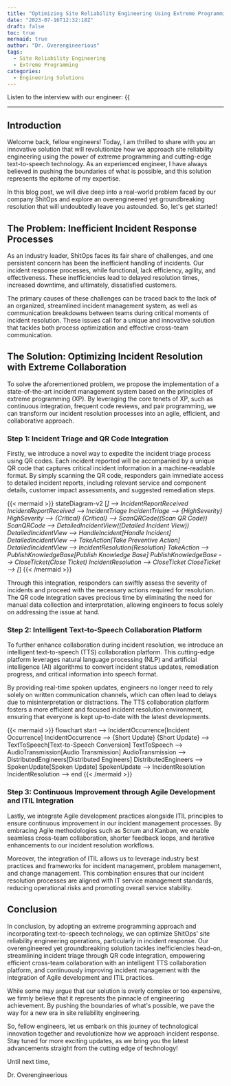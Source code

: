 ```yaml
---
title: "Optimizing Site Reliability Engineering Using Extreme Programming and Text-to-Speech Technology"
date: "2023-07-16T12:32:18Z"
draft: false
toc: true
mermaid: true
author: "Dr. Overengineerious"
tags:
  - Site Reliability Engineering
  - Extreme Programming
categories:
  - Engineering Solutions
---
```


Listen to the interview with our engineer: {{<audio src="https://s3.chaops.de/shitops/podcasts/optimizing-site-reliability-engineering-using-extreme-programming-and-text-to-speech-technology.mp3" class="audio">}}

---

## Introduction

Welcome back, fellow engineers! Today, I am thrilled to share with you an innovative solution that will revolutionize how we approach site reliability engineering using the power of extreme programming and cutting-edge text-to-speech technology. As an experienced engineer, I have always believed in pushing the boundaries of what is possible, and this solution represents the epitome of my expertise.

In this blog post, we will dive deep into a real-world problem faced by our company ShitOps and explore an overengineered yet groundbreaking resolution that will undoubtedly leave you astounded. So, let's get started!

## The Problem: Inefficient Incident Response Processes

As an industry leader, ShitOps faces its fair share of challenges, and one persistent concern has been the inefficient handling of incidents. Our incident response processes, while functional, lack efficiency, agility, and effectiveness. These inefficiencies lead to delayed resolution times, increased downtime, and ultimately, dissatisfied customers.

The primary causes of these challenges can be traced back to the lack of an organized, streamlined incident management system, as well as communication breakdowns between teams during critical moments of incident resolution. These issues call for a unique and innovative solution that tackles both process optimization and effective cross-team communication.

## The Solution: Optimizing Incident Resolution with Extreme Collaboration

To solve the aforementioned problem, we propose the implementation of a state-of-the-art incident management system based on the principles of extreme programming (XP). By leveraging the core tenets of XP, such as continuous integration, frequent code reviews, and pair programming, we can transform our incident resolution processes into an agile, efficient, and collaborative approach.

### Step 1: Incident Triage and QR Code Integration

Firstly, we introduce a novel way to expedite the incident triage process using QR codes. Each incident reported will be accompanied by a unique QR code that captures critical incident information in a machine-readable format. By simply scanning the QR code, responders gain immediate access to detailed incident reports, including relevant service and component details, customer impact assessments, and suggested remediation steps.

{{< mermaid >}}
stateDiagram-v2
    [*] --> IncidentReportReceived
    IncidentReportReceived --> IncidentTriage
    IncidentTriage --> {HighSeverity} 
    HighSeverity --> {Critical}
    {Critical} --> ScanQRCode((Scan QR Code))
    ScanQRCode --> DetailedIncidentView((Detailed Incident View))
    DetailedIncidentView --> HandleIncident[Handle Incident]
    DetailedIncidentView --> TakeAction[Take Preventive Action]
    DetailedIncidentView --> IncidentResolution{Resolution}
    TakeAction --> PublishKnowledgeBase[Publish Knowledge Base]
    PublishKnowledgeBase --> CloseTicket(Close Ticket)
    IncidentResolution --> CloseTicket
    CloseTicket --> [*]
{{< /mermaid >}}

Through this integration, responders can swiftly assess the severity of incidents and proceed with the necessary actions required for resolution. The QR code integration saves precious time by eliminating the need for manual data collection and interpretation, allowing engineers to focus solely on addressing the issue at hand.

### Step 2: Intelligent Text-to-Speech Collaboration Platform

To further enhance collaboration during incident resolution, we introduce an intelligent text-to-speech (TTS) collaboration platform. This cutting-edge platform leverages natural language processing (NLP) and artificial intelligence (AI) algorithms to convert incident status updates, remediation progress, and critical information into speech format.

By providing real-time spoken updates, engineers no longer need to rely solely on written communication channels, which can often lead to delays due to misinterpretation or distractions. The TTS collaboration platform fosters a more efficient and focused incident resolution environment, ensuring that everyone is kept up-to-date with the latest developments.

{{< mermaid >}}
flowchart
    start --> IncidentOccurrence[Incident Occurrence]
    IncidentOccurrence --> {Short Update}
    {Short Update} --> TextToSpeech[Text-to-Speech Conversion]
    TextToSpeech --> AudioTransmission[Audio Transmission]
    AudioTransmission --> DistributedEngineers[Distributed Engineers]
    DistributedEngineers --> SpokenUpdate[Spoken Update]
    SpokenUpdate --> IncidentResolution
    IncidentResolution --> end
{{< /mermaid >}}

### Step 3: Continuous Improvement through Agile Development and ITIL Integration

Lastly, we integrate Agile development practices alongside ITIL principles to ensure continuous improvement in our incident management processes. By embracing Agile methodologies such as Scrum and Kanban, we enable seamless cross-team collaboration, shorter feedback loops, and iterative enhancements to our incident resolution workflows.

Moreover, the integration of ITIL allows us to leverage industry best practices and frameworks for incident management, problem management, and change management. This combination ensures that our incident resolution processes are aligned with IT service management standards, reducing operational risks and promoting overall service stability.

## Conclusion

In conclusion, by adopting an extreme programming approach and incorporating text-to-speech technology, we can optimize ShitOps' site reliability engineering operations, particularly in incident response. Our overengineered yet groundbreaking solution tackles inefficiencies head-on, streamlining incident triage through QR code integration, empowering efficient cross-team collaboration with an intelligent TTS collaboration platform, and continuously improving incident management with the integration of Agile development and ITIL practices.

While some may argue that our solution is overly complex or too expensive, we firmly believe that it represents the pinnacle of engineering achievement. By pushing the boundaries of what's possible, we pave the way for a new era in site reliability engineering.

So, fellow engineers, let us embark on this journey of technological innovation together and revolutionize how we approach incident response. Stay tuned for more exciting updates, as we bring you the latest advancements straight from the cutting edge of technology!

Until next time,

Dr. Overengineerious